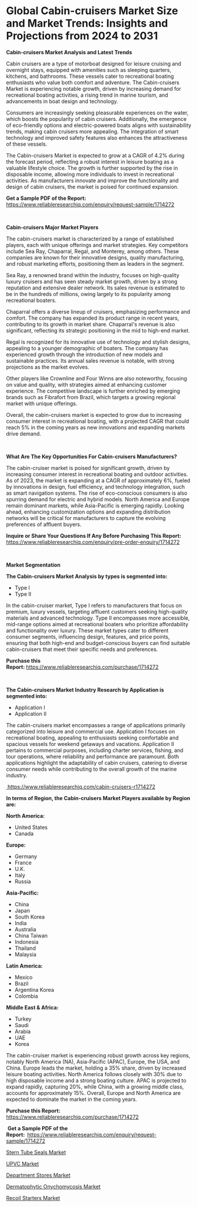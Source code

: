 <p><h1>Global Cabin-cruisers Market Size and Market Trends: Insights and Projections from 2024 to 2031</h1></p><p><strong>Cabin-cruisers Market Analysis and Latest Trends</strong></p>
<p><p>Cabin cruisers are a type of motorboat designed for leisure cruising and overnight stays, equipped with amenities such as sleeping quarters, kitchens, and bathrooms. These vessels cater to recreational boating enthusiasts who value both comfort and adventure. The Cabin-cruisers Market is experiencing notable growth, driven by increasing demand for recreational boating activities, a rising trend in marine tourism, and advancements in boat design and technology. </p><p>Consumers are increasingly seeking pleasurable experiences on the water, which boosts the popularity of cabin cruisers. Additionally, the emergence of eco-friendly options and electric-powered boats aligns with sustainability trends, making cabin cruisers more appealing. The integration of smart technology and improved safety features also enhances the attractiveness of these vessels.</p><p>The Cabin-cruisers Market is expected to grow at a CAGR of 4.2% during the forecast period, reflecting a robust interest in leisure boating as a valuable lifestyle choice. The growth is further supported by the rise in disposable income, allowing more individuals to invest in recreational activities. As manufacturers innovate and improve the functionality and design of cabin cruisers, the market is poised for continued expansion.</p></p>
<p><strong>Get a Sample PDF of the Report:&nbsp;</strong> <a href="https://www.reliableresearchiq.com/enquiry/request-sample/1714272?utm_campaign=1283&utm_medium=2&utm_source=Github&utm_content=ia&utm_term=22102024&utm_id=cabin-cruisers">https://www.reliableresearchiq.com/enquiry/request-sample/1714272</a></p>
<p>&nbsp;</p>
<p><strong>Cabin-cruisers Major Market Players</strong></p>
<p><p>The cabin-cruisers market is characterized by a range of established players, each with unique offerings and market strategies. Key competitors include Sea Ray, Chaparral, Regal, and Monterey, among others. These companies are known for their innovative designs, quality manufacturing, and robust marketing efforts, positioning them as leaders in the segment.</p><p>Sea Ray, a renowned brand within the industry, focuses on high-quality luxury cruisers and has seen steady market growth, driven by a strong reputation and extensive dealer network. Its sales revenue is estimated to be in the hundreds of millions, owing largely to its popularity among recreational boaters.</p><p>Chaparral offers a diverse lineup of cruisers, emphasizing performance and comfort. The company has expanded its product range in recent years, contributing to its growth in market share. Chaparral's revenue is also significant, reflecting its strategic positioning in the mid to high-end market.</p><p>Regal is recognized for its innovative use of technology and stylish designs, appealing to a younger demographic of boaters. The company has experienced growth through the introduction of new models and sustainable practices. Its annual sales revenue is notable, with strong projections as the market evolves.</p><p>Other players like Crownline and Four Winns are also noteworthy, focusing on value and quality, with strategies aimed at enhancing customer experience. The competitive landscape is further enriched by emerging brands such as Fibrafort from Brazil, which targets a growing regional market with unique offerings.</p><p>Overall, the cabin-cruisers market is expected to grow due to increasing consumer interest in recreational boating, with a projected CAGR that could reach 5% in the coming years as new innovations and expanding markets drive demand.</p></p>
<p>&nbsp;</p>
<p><strong>What Are The Key Opportunities For Cabin-cruisers Manufacturers?</strong></p>
<p><p>The cabin-cruiser market is poised for significant growth, driven by increasing consumer interest in recreational boating and outdoor activities. As of 2023, the market is expanding at a CAGR of approximately 6%, fueled by innovations in design, fuel efficiency, and technology integration, such as smart navigation systems. The rise of eco-conscious consumers is also spurring demand for electric and hybrid models. North America and Europe remain dominant markets, while Asia-Pacific is emerging rapidly. Looking ahead, enhancing customization options and expanding distribution networks will be critical for manufacturers to capture the evolving preferences of affluent buyers.</p></p>
<p><strong>Inquire or Share Your Questions If Any Before Purchasing This Report:</strong> <a href="https://www.reliableresearchiq.com/enquiry/pre-order-enquiry/1714272?utm_campaign=1283&utm_medium=2&utm_source=Github&utm_content=ia&utm_term=22102024&utm_id=cabin-cruisers">https://www.reliableresearchiq.com/enquiry/pre-order-enquiry/1714272</a></p>
<p>&nbsp;</p>
<p><strong>Market Segmentation</strong></p>
<p><strong>The Cabin-cruisers Market Analysis by types is segmented into:</strong></p>
<p><ul><li>Type I</li><li>Type II</li></ul></p>
<p><p>In the cabin-cruiser market, Type I refers to manufacturers that focus on premium, luxury vessels, targeting affluent customers seeking high-quality materials and advanced technology. Type II encompasses more accessible, mid-range options aimed at recreational boaters who prioritize affordability and functionality over luxury. These market types cater to different consumer segments, influencing design, features, and price points, ensuring that both high-end and budget-conscious buyers can find suitable cabin-cruisers that meet their specific needs and preferences.</p></p>
<p><strong>Purchase this Report:&nbsp;</strong><a href="https://www.reliableresearchiq.com/purchase/1714272?utm_campaign=1283&utm_medium=2&utm_source=Github&utm_content=ia&utm_term=22102024&utm_id=cabin-cruisers">https://www.reliableresearchiq.com/purchase/1714272</a></p>
<p>&nbsp;</p>
<p><strong>The Cabin-cruisers Market Industry Research by Application is segmented into:</strong></p>
<p><ul><li>Application I</li><li>Application II</li></ul></p>
<p><p>The cabin-cruisers market encompasses a range of applications primarily categorized into leisure and commercial use. Application I focuses on recreational boating, appealing to enthusiasts seeking comfortable and spacious vessels for weekend getaways and vacations. Application II pertains to commercial purposes, including charter services, fishing, and tour operations, where reliability and performance are paramount. Both applications highlight the adaptability of cabin cruisers, catering to diverse consumer needs while contributing to the overall growth of the marine industry.</p></p>
<p><a href="https://www.reliableresearchiq.com/cabin-cruisers-r1714272?utm_campaign=1283&utm_medium=2&utm_source=Github&utm_content=ia&utm_term=22102024&utm_id=cabin-cruisers">&nbsp;https://www.reliableresearchiq.com/cabin-cruisers-r1714272</a></p>
<p><strong>In terms of Region, the Cabin-cruisers Market Players available by Region are:</strong></p>
<p>
    <p> <strong> North America: </strong>
        <ul>
            <li>United States</li>
            <li>Canada</li>
        </ul>
        </p> 
    <p> <strong> Europe: </strong>
        <ul>
            <li>Germany</li>
            <li>France</li>
            <li>U.K.</li>
            <li>Italy</li>
            <li>Russia</li>
        </ul>
        </p> 
    <p> <strong> Asia-Pacific: </strong>
        <ul>
            <li>China</li>
            <li>Japan</li>
            <li>South Korea</li>
            <li>India</li>
            <li>Australia</li>
            <li>China Taiwan</li>
            <li>Indonesia</li>
            <li>Thailand</li>
            <li>Malaysia</li>
        </ul>
        </p> 
    <p> <strong> Latin America: </strong>
        <ul>
            <li>Mexico</li>
            <li>Brazil</li>
            <li>Argentina Korea</li>
            <li>Colombia</li>
        </ul>
        </p> 
    <p> <strong> Middle East & Africa: </strong>
        <ul>
            <li>Turkey</li>
            <li>Saudi</li>
            <li>Arabia</li>
            <li>UAE</li>
            <li>Korea</li>
        </ul>
    </p>
    </p>
<p><p>The cabin-cruiser market is experiencing robust growth across key regions, notably North America (NA), Asia-Pacific (APAC), Europe, the USA, and China. Europe leads the market, holding a 35% share, driven by increased leisure boating activities. North America follows closely with 30% due to high disposable income and a strong boating culture. APAC is projected to expand rapidly, capturing 20%, while China, with a growing middle class, accounts for approximately 15%. Overall, Europe and North America are expected to dominate the market in the coming years.</p></p>
<p><strong>Purchase this Report: </strong><a href="https://www.reliableresearchiq.com/purchase/1714272?utm_campaign=1283&utm_medium=2&utm_source=Github&utm_content=ia&utm_term=22102024&utm_id=cabin-cruisers">https://www.reliableresearchiq.com/purchase/1714272</a></p>
<p>&nbsp;<strong>Get a Sample PDF of the Report:&nbsp;&nbsp;</strong><a href="https://www.reliableresearchiq.com/enquiry/request-sample/1714272?utm_campaign=1283&utm_medium=2&utm_source=Github&utm_content=ia&utm_term=22102024&utm_id=cabin-cruisers">https://www.reliableresearchiq.com/enquiry/request-sample/1714272</a></p>
<p><strong></strong></p>
<p><p><a href="https://issuu.com/reportprime-2/docs/stern-tube-seals-market-size-2030.p_a07f417efa4cf6?utm_campaign=1283&utm_medium=2&utm_source=Github&utm_content=ia&utm_term=22102024&utm_id=cabin-cruisers">Stern Tube Seals Market</a></p><p><a href="https://github.com/johnieimmarta/Market-Research-Report-List-1/blob/main/upvc-market.md?utm_campaign=1283&utm_medium=2&utm_source=Github&utm_content=ia&utm_term=22102024&utm_id=cabin-cruisers">UPVC Market</a></p><p><a href="https://www.linkedin.com/pulse/department-stores-market-size-type-product-global-industry-trcjc?utm_campaign=1283&utm_medium=2&utm_source=Github&utm_content=ia&utm_term=22102024&utm_id=cabin-cruisers">Department Stores Market</a></p><p><a href="https://www.linkedin.com/pulse/future-trends-global-dermatophytic-onychomycosis-market-insights-pqepc?utm_campaign=1283&utm_medium=2&utm_source=Github&utm_content=ia&utm_term=22102024&utm_id=cabin-cruisers">Dermatophytic Onychomycosis Market</a></p><p><a href="https://issuu.com/reportprime-2/docs/recoil-starters-market-size-2030.pp_a51df9528f71a9?utm_campaign=1283&utm_medium=2&utm_source=Github&utm_content=ia&utm_term=22102024&utm_id=cabin-cruisers">Recoil Starters Market</a></p></p>